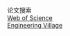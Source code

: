 论文搜索  
[Web of Science](https://apps.webofknowledge.com/WOS_GeneralSearch_input.do?product=WOS&search_mode=GeneralSearch&SID=2EI5NBIuVKSppsN3er3&preferencesSaved=)  
[Engineering Village](https://www.engineeringvillage.com/search/quick.url)

